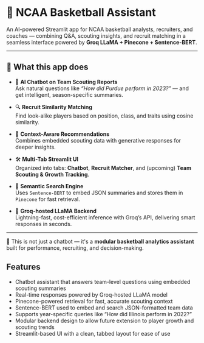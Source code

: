 # 🏀 NCAA Basketball Assistant

An AI-powered Streamlit app for NCAA basketball analysts, recruiters, and coaches — combining Q&A, scouting insights, and recruit matching in a seamless interface powered by **Groq LLaMA + Pinecone + Sentence-BERT**.

---

## 📌 What this app does

- 🤖 **AI Chatbot on Team Scouting Reports**  
  Ask natural questions like _“How did Purdue perform in 2023?”_ — and get intelligent, season-specific summaries.

- 🔍 **Recruit Similarity Matching**  
  Find look-alike players based on position, class, and traits using cosine similarity.

- 🧠 **Context-Aware Recommendations**  
  Combines embedded scouting data with generative responses for deeper insights.

- 🛠️ **Multi-Tab Streamlit UI**  
  Organized into tabs: **Chatbot**, **Recruit Matcher**, and (upcoming) **Team Scouting & Growth Tracking**.

- 💾 **Semantic Search Engine**  
  Uses `Sentence-BERT` to embed JSON summaries and stores them in `Pinecone` for fast retrieval.

- 🚀 **Groq-hosted LLaMA Backend**  
  Lightning-fast, cost-efficient inference with Groq’s API, delivering smart responses in seconds.

---

🧩 This is not just a chatbot — it's a **modular basketball analytics assistant** built for performance, recruiting, and decision-making.



## Features

- Chatbot assistant that answers team-level questions using embedded scouting summaries  
- Real-time responses powered by Groq-hosted LLaMA model  
- Pinecone-powered retrieval for fast, accurate scouting context  
- Sentence-BERT used to embed and search JSON-formatted team data  
- Supports year-specific queries like “How did Illinois perform in 2022?”  
- Modular backend design to allow future extension to player growth and scouting trends  
- Streamlit-based UI with a clean, tabbed layout for ease of use
